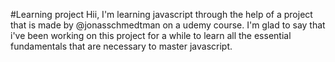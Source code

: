 #Learning project 
Hii, I'm learning javascript through the help of a project that is made by @jonasschmedtman on a udemy course. I'm glad to say that i've been working on this project for a while to learn all the essential fundamentals that are necessary to master javascript.
